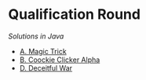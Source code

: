 Qualification Round
===================

*Solutions in Java*

- [A. Magic Trick](https://github.com/Mochis/GoogleCodeJam2014/blob/master/QualificationRound/MagicTrick.java)
- [B. Coockie Clicker Alpha](https://github.com/Mochis/GoogleCodeJam2014/blob/master/QualificationRound/CookieClicker.java)
- [D. Deceitful War](https://github.com/Mochis/GoogleCodeJam2014/blob/master/QualificationRound/DeceitfulWar.java)